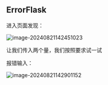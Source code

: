 ## ErrorFlask

进入页面发现：

![image-20240821142451023](https://gitee.com/bx33661/image/raw/master/path/image-20240821142451023.png)

让我们传入两个量，我们按照要求试一试

报错输入：

![image-20240821142901152](https://gitee.com/bx33661/image/raw/master/path/image-20240821142901152.png)